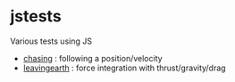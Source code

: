 # jstests
Various tests using JS
- [chasing](https://matrem.github.io/jstests/chasing) : following a position/velocity
- [leavingearth](https://matrem.github.io/jstests/leavingearth) : force integration with thrust/gravity/drag
